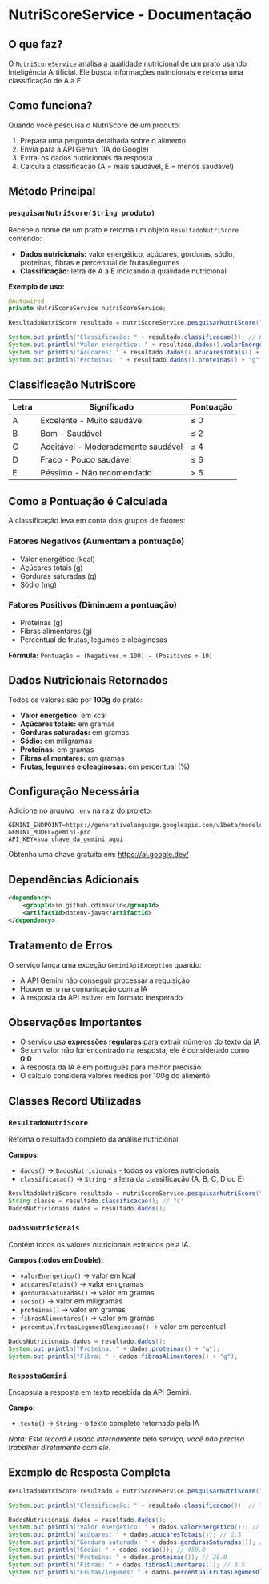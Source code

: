 # NutriScoreService - Documentação

## O que faz?

O `NutriScoreService` analisa a qualidade nutricional de um prato usando Inteligência Artificial. Ele busca informações nutricionais e retorna uma classificação de A a E.

## Como funciona?

Quando você pesquisa o NutriScore de um produto:

1. Prepara uma pergunta detalhada sobre o alimento
2. Envia para a API Gemini (IA do Google)
3. Extrai os dados nutricionais da resposta
4. Calcula a classificação (A = mais saudável, E = menos saudável)

## Método Principal

### `pesquisarNutriScore(String produto)`

Recebe o nome de um prato e retorna um objeto `ResultadoNutriScore` contendo:

- **Dados nutricionais:** valor energético, açúcares, gorduras, sódio, proteínas, fibras e percentual de frutas/legumes
- **Classificação:** letra de A a E indicando a qualidade nutricional

**Exemplo de uso:**

```java
@Autowired
private NutriScoreService nutriScoreService;

ResultadoNutriScore resultado = nutriScoreService.pesquisarNutriScore("Pizza Margherita");

System.out.println("Classificação: " + resultado.classificacao()); // Ex: "C"
System.out.println("Valor energético: " + resultado.dados().valorEnergetico() + " kcal");
System.out.println("Açúcares: " + resultado.dados().acucaresTotais() + "g");
System.out.println("Proteínas: " + resultado.dados().proteinas() + "g");
```

## Classificação NutriScore

| Letra | Significado                        | Pontuação |
| ----- | ---------------------------------- | --------- |
| A     | Excelente - Muito saudável         | ≤ 0       |
| B     | Bom - Saudável                     | ≤ 2       |
| C     | Aceitável - Moderadamente saudável | ≤ 4       |
| D     | Fraco - Pouco saudável             | ≤ 6       |
| E     | Péssimo - Não recomendado          | > 6       |

## Como a Pontuação é Calculada

A classificação leva em conta dois grupos de fatores:

### Fatores Negativos (Aumentam a pontuação)

- Valor energético (kcal)
- Açúcares totais (g)
- Gorduras saturadas (g)
- Sódio (mg)

### Fatores Positivos (Diminuem a pontuação)

- Proteínas (g)
- Fibras alimentares (g)
- Percentual de frutas, legumes e oleaginosas

**Fórmula:** `Pontuação = (Negativos ÷ 100) - (Positivos ÷ 10)`

## Dados Nutricionais Retornados

Todos os valores são por **100g** do prato:

- **Valor energético:** em kcal
- **Açúcares totais:** em gramas
- **Gorduras saturadas:** em gramas
- **Sódio:** em miligramas
- **Proteínas:** em gramas
- **Fibras alimentares:** em gramas
- **Frutas, legumes e oleaginosas:** em percentual (%)

## Configuração Necessária

Adicione no arquivo `.env` na raiz do projeto:

```
GEMINI_ENDPOINT=https://generativelanguage.googleapis.com/v1beta/models
GEMINI_MODEL=gemini-pro
API_KEY=sua_chave_da_gemini_aqui
```

Obtenha uma chave gratuita em: https://ai.google.dev/

## Dependências Adicionais

```xml
<dependency>
    <groupId>io.github.cdimascio</groupId>
    <artifactId>dotenv-java</artifactId>
</dependency>
```

## Tratamento de Erros

O serviço lança uma exceção `GeminiApiException` quando:

- A API Gemini não conseguir processar a requisição
- Houver erro na comunicação com a IA
- A resposta da API estiver em formato inesperado

## Observações Importantes

- O serviço usa **expressões regulares** para extrair números do texto da IA
- Se um valor não for encontrado na resposta, ele é considerado como **0.0**
- A resposta da IA é em português para melhor precisão
- O cálculo considera valores médios por 100g do alimento

## Classes Record Utilizadas

### `ResultadoNutriScore`

Retorna o resultado completo da análise nutricional.

**Campos:**

- `dados()` → `DadosNutricionais` - todos os valores nutricionais
- `classificacao()` → `String` - a letra da classificação (A, B, C, D ou E)

```java
ResultadoNutriScore resultado = nutriScoreService.pesquisarNutriScore("Pizza");
String classe = resultado.classificacao(); // "C"
DadosNutricionais dados = resultado.dados();
```

### `DadosNutricionais`

Contém todos os valores nutricionais extraídos pela IA.

**Campos (todos em Double):**

- `valorEnergetico()` → valor em kcal
- `acucaresTotais()` → valor em gramas
- `gordurasSaturadas()` → valor em gramas
- `sodio()` → valor em miligramas
- `proteinas()` → valor em gramas
- `fibrasAlimentares()` → valor em gramas
- `percentualFrutasLegumesOleaginosas()` → valor em percentual

```java
DadosNutricionais dados = resultado.dados();
System.out.println("Proteína: " + dados.proteinas() + "g");
System.out.println("Fibra: " + dados.fibrasAlimentares() + "g");
```

### `RespostaGemini`

Encapsula a resposta em texto recebida da API Gemini.

**Campo:**

- `texto()` → `String` - o texto completo retornado pela IA

*Nota: Este record é usado internamente pelo serviço, você não precisa trabalhar diretamente com ele.*

## Exemplo de Resposta Completa

```java
ResultadoNutriScore resultado = nutriScoreService.pesquisarNutriScore("Salada de Frango");

System.out.println("Classificação: " + resultado.classificacao()); // "A"

DadosNutricionais dados = resultado.dados();
System.out.println("Valor energético: " + dados.valorEnergetico()); // 165.0
System.out.println("Açúcares: " + dados.acucaresTotais()); // 2.5
System.out.println("Gordura saturada: " + dados.gordurasSaturadas()); // 1.8
System.out.println("Sódio: " + dados.sodio()); // 450.0
System.out.println("Proteína: " + dados.proteinas()); // 28.0
System.out.println("Fibras: " + dados.fibrasAlimentares()); // 3.5
System.out.println("Frutas/legumes: " + dados.percentualFrutasLegumesOleaginosas()); // 40.0
```